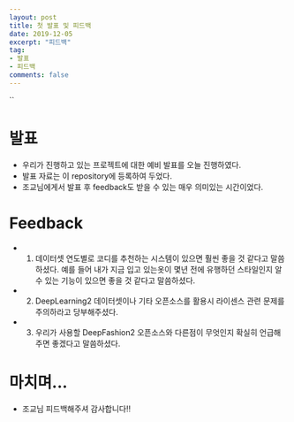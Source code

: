 ```yaml
---
layout: post
title: 첫 발표 및 피드백
date: 2019-12-05
excerpt: "피드백"
tag:
- 발표
- 피드백
comments: false
---
```

``
#  발표

+ 우리가 진행하고 있는 프로젝트에 대한 예비 발표를 오늘 진행하였다.
+ 발표 자료는 이 repository에 등록하여 두었다.
+ 조교님에게서 발표 후 feedback도 받을 수 있는 매우 의미있는 시간이었다.

# Feedback

+ 1. 데이터셋 연도별로 코디를 추천하는 시스템이 있으면 훨씬 좋을 것 같다고 말씀하셨다. 예를 들어 내가 지금 입고 있는옷이 몇년 전에 유행하던 스타일인지 알 수 있는 기능이 있으면 좋을 것 같다고 말씀하셨다.
+ 2. DeepLearning2 데이터셋이나 기타 오픈소스를 활용시 라이센스 관련 문제를 주의하라고 당부해주셨다.
+ 3. 우리가 사용할 DeepFashion2 오픈소스와 다른점이 무엇인지 확실히 언급해주면 좋겠다고 말씀하셨다.

# 마치며...
+ 조교님 피드백해주셔 감사합니다!!
 
